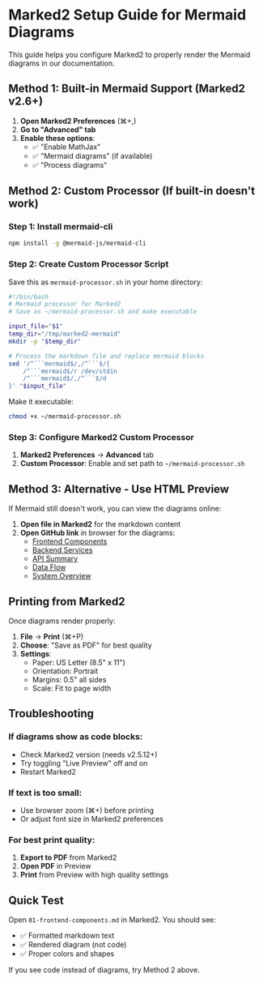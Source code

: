 # Marked2 Setup Guide for Mermaid Diagrams

This guide helps you configure Marked2 to properly render the Mermaid diagrams in our documentation.

## Method 1: Built-in Mermaid Support (Marked2 v2.6+)

1. **Open Marked2 Preferences** (⌘+,)
2. **Go to "Advanced" tab**
3. **Enable these options**:
   - ✅ "Enable MathJax"
   - ✅ "Mermaid diagrams" (if available)
   - ✅ "Process diagrams"

## Method 2: Custom Processor (If built-in doesn't work)

### Step 1: Install mermaid-cli
```bash
npm install -g @mermaid-js/mermaid-cli
```

### Step 2: Create Custom Processor Script
Save this as `mermaid-processor.sh` in your home directory:

```bash
#!/bin/bash
# Mermaid processor for Marked2
# Save as ~/mermaid-processor.sh and make executable

input_file="$1"
temp_dir="/tmp/marked2-mermaid"
mkdir -p "$temp_dir"

# Process the markdown file and replace mermaid blocks
sed '/^```mermaid$/,/^```$/{
    /^```mermaid$/r /dev/stdin
    /^```mermaid$/,/^```$/d
}' "$input_file"
```

Make it executable:
```bash
chmod +x ~/mermaid-processor.sh
```

### Step 3: Configure Marked2 Custom Processor
1. **Marked2 Preferences** → **Advanced** tab
2. **Custom Processor**: Enable and set path to `~/mermaid-processor.sh`

## Method 3: Alternative - Use HTML Preview

If Mermaid still doesn't work, you can view the diagrams online:

1. **Open file in Marked2** for the markdown content
2. **Open GitHub link** in browser for the diagrams:
   - [Frontend Components](https://github.com/mdean77a/Vibe-Clinical-Trials/blob/main/docs/diagrams/01-frontend-components.md)
   - [Backend Services](https://github.com/mdean77a/Vibe-Clinical-Trials/blob/main/docs/diagrams/02-backend-services.md)
   - [API Summary](https://github.com/mdean77a/Vibe-Clinical-Trials/blob/main/docs/diagrams/03-api-endpoints-summary.md)
   - [Data Flow](https://github.com/mdean77a/Vibe-Clinical-Trials/blob/main/docs/diagrams/04-data-flow-sequences.md)
   - [System Overview](https://github.com/mdean77a/Vibe-Clinical-Trials/blob/main/docs/diagrams/05-system-overview.md)

## Printing from Marked2

Once diagrams render properly:

1. **File** → **Print** (⌘+P)
2. **Choose**: "Save as PDF" for best quality
3. **Settings**:
   - Paper: US Letter (8.5" x 11")
   - Orientation: Portrait
   - Margins: 0.5" all sides
   - Scale: Fit to page width

## Troubleshooting

### If diagrams show as code blocks:
- Check Marked2 version (needs v2.5.12+)
- Try toggling "Live Preview" off and on
- Restart Marked2

### If text is too small:
- Use browser zoom (⌘+) before printing
- Or adjust font size in Marked2 preferences

### For best print quality:
1. **Export to PDF** from Marked2
2. **Open PDF** in Preview
3. **Print** from Preview with high quality settings

## Quick Test

Open `01-frontend-components.md` in Marked2. You should see:
- ✅ Formatted markdown text
- ✅ Rendered diagram (not code)
- ✅ Proper colors and shapes

If you see code instead of diagrams, try Method 2 above. 